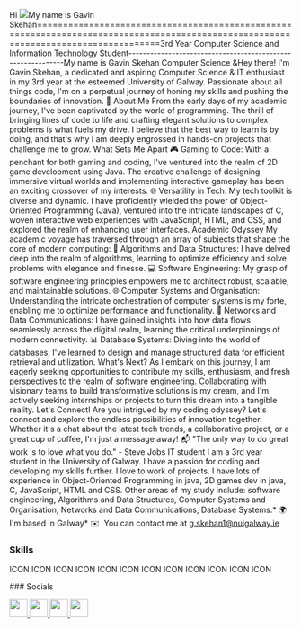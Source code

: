 Hi ![](https://user-images.githubusercontent.com/18350557/176309783-0785949b-9127-417c-8b55-ab5a4333674e.gif)My name is Gavin Skehan====================================================================================================================================3rd Year Computer Science and Information Technology Student------------------------------------------------------------My name is Gavin Skehan Computer Science &Hey there! I'm Gavin Skehan, a dedicated and aspiring Computer Science & IT enthusiast in my 3rd year at the esteemed University of Galway. Passionate about all things code, I'm on a perpetual journey of honing my skills and pushing the boundaries of innovation. 🚀 About Me From the early days of my academic journey, I've been captivated by the world of programming. The thrill of bringing lines of code to life and crafting elegant solutions to complex problems is what fuels my drive. I believe that the best way to learn is by doing, and that's why I am deeply engrossed in hands-on projects that challenge me to grow. What Sets Me Apart 🎮 Gaming to Code: With a penchant for both gaming and coding, I've ventured into the realm of 2D game development using Java. The creative challenge of designing immersive virtual worlds and implementing interactive gameplay has been an exciting crossover of my interests. 🌐 Versatility in Tech: My tech toolkit is diverse and dynamic. I have proficiently wielded the power of Object-Oriented Programming (Java), ventured into the intricate landscapes of C, woven interactive web experiences with JavaScript, HTML, and CSS, and explored the realm of enhancing user interfaces. Academic Odyssey My academic voyage has traversed through an array of subjects that shape the core of modern computing: 🧠 Algorithms and Data Structures: I have delved deep into the realm of algorithms, learning to optimize efficiency and solve problems with elegance and finesse. 💻 Software Engineering: My grasp of software engineering principles empowers me to architect robust, scalable, and maintainable solutions. 🌐 Computer Systems and Organisation: Understanding the intricate orchestration of computer systems is my forte, enabling me to optimize performance and functionality. 🔗 Networks and Data Communications: I have gained insights into how data flows seamlessly across the digital realm, learning the critical underpinnings of modern connectivity. 📊 Database Systems: Diving into the world of databases, I've learned to design and manage structured data for efficient retrieval and utilization. What's Next? As I embark on this journey, I am eagerly seeking opportunities to contribute my skills, enthusiasm, and fresh perspectives to the realm of software engineering. Collaborating with visionary teams to build transformative solutions is my dream, and I'm actively seeking internships or projects to turn this dream into a tangible reality. Let's Connect! Are you intrigued by my coding odyssey? Let's connect and explore the endless possibilities of innovation together. Whether it's a chat about the latest tech trends, a collaborative project, or a great cup of coffee, I'm just a message away! 📬 "The only way to do great work is to love what you do." - Steve Jobs IT student I am a 3rd year student in the University of Galway. I have a passion for coding and developing my skills further. I love to work of projects. I have lots of experience in Object-Oriented Programming in java, 2D games dev in java, C, JavaScript, HTML and CSS. Other areas of my study include: software engineering, Algorithms and Data Structures, Computer Systems and Organisation, Networks and Data Communications, Database Systems.* 🌍  I'm based in Galway* ✉️  You can contact me at [g.skehan1@nuigalway.ie](mailto:g.skehan1@nuigalway.ie)

### Skills


<p align="left">
ICON ICON ICON ICON ICON ICON ICON ICON ICON ICON ICON ICON </p>
### Socials<p align="left"> <a href="https://discord.com/users/skehan" target="_blank" rel="noreferrer"> <picture> <source media="(prefers-color-scheme: dark)" srcset="undefined" /> <source media="(prefers-color-scheme: light)" srcset="https://raw.githubusercontent.com/danielcranney/readme-generator/main/public/icons/socials/discord.svg" /> <img src="https://raw.githubusercontent.com/danielcranney/readme-generator/main/public/icons/socials/discord.svg" width="32" height="32" /> </picture> </a> <a href="https://www.github.com/skehan0" target="_blank" rel="noreferrer"> <picture> <source media="(prefers-color-scheme: dark)" srcset="https://raw.githubusercontent.com/danielcranney/readme-generator/main/public/icons/socials/github-dark.svg" /> <source media="(prefers-color-scheme: light)" srcset="https://raw.githubusercontent.com/danielcranney/readme-generator/main/public/icons/socials/github.svg" /> <img src="https://raw.githubusercontent.com/danielcranney/readme-generator/main/public/icons/socials/github.svg" width="32" height="32" /> </picture> </a> <a href="https://www.linkedin.com/in/gavin-skehan/" target="_blank" rel="noreferrer"> <picture> <source media="(prefers-color-scheme: dark)" srcset="undefined" /> <source media="(prefers-color-scheme: light)" srcset="https://raw.githubusercontent.com/danielcranney/readme-generator/main/public/icons/socials/linkedin.svg" /> <img src="https://raw.githubusercontent.com/danielcranney/readme-generator/main/public/icons/socials/linkedin.svg" width="32" height="32" /> </picture> </a> <a href="https://www.stackoverflow.com/users/sken" target="_blank" rel="noreferrer"> <picture> <source media="(prefers-color-scheme: dark)" srcset="undefined" /> <source media="(prefers-color-scheme: light)" srcset="https://raw.githubusercontent.com/danielcranney/readme-generator/main/public/icons/socials/stackoverflow.svg" /> <img src="https://raw.githubusercontent.com/danielcranney/readme-generator/main/public/icons/socials/stackoverflow.svg" width="32" height="32" /> </picture> </a></p>
